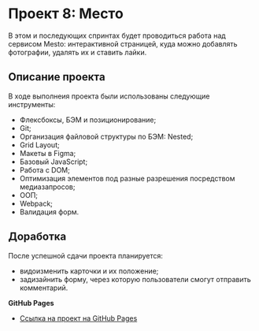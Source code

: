 # Проект 8: Место

В этом и последующих спринтах будет проводиться работа над сервисом Mesto: интерактивной страницей, куда можно добавлять фотографии, удалять их и ставить лайки.

## Описание проекта

В ходе выполнеия проекта были использованы следующие инструменты:
* Флексбоксы, БЭМ и позиционирование;
* Git;
* Организация файловой структуры по БЭМ: Nested;
* Grid Layout;
* Макеты в Figma;
* Базовый JavaScript;
* Работа с DOM;
* Оптимизация элементов под разные разрешения посредством медиазапросов;
* ООП;
* Webpack;
* Валидация форм.

## Доработка

После успешной сдачи проекта планируется:
* видоизменить карточки и их положение;
* задизайнить форму, через которую пользователи смогут отправить комментарий.

**GitHub Pages**

* [Ссылка на проект на GitHub Pages](https://aparinalena.github.io/mesto/)